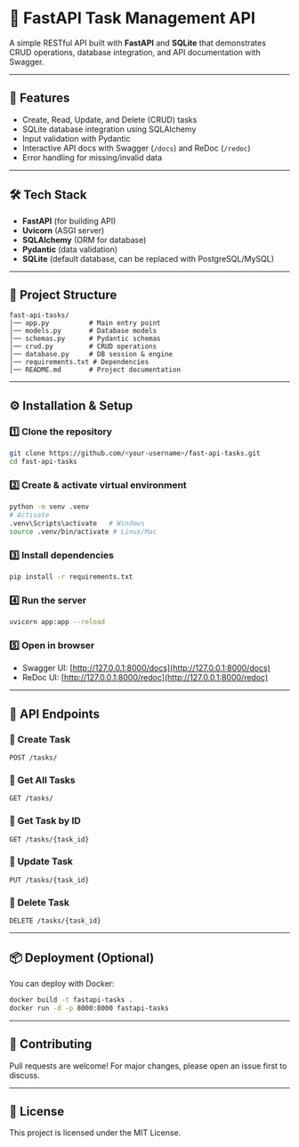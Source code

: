 # 📌 FastAPI Task Management API

A simple RESTful API built with **FastAPI** and **SQLite** that demonstrates CRUD operations, database integration, and API documentation with Swagger.  

---

## 🚀 Features
- Create, Read, Update, and Delete (CRUD) tasks  
- SQLite database integration using SQLAlchemy  
- Input validation with Pydantic  
- Interactive API docs with Swagger (`/docs`) and ReDoc (`/redoc`)  
- Error handling for missing/invalid data  

---

## 🛠 Tech Stack
- **FastAPI** (for building API)  
- **Uvicorn** (ASGI server)  
- **SQLAlchemy** (ORM for database)  
- **Pydantic** (data validation)  
- **SQLite** (default database, can be replaced with PostgreSQL/MySQL)  

---

## 📂 Project Structure
```
fast-api-tasks/
│── app.py          # Main entry point
│── models.py       # Database models
│── schemas.py      # Pydantic schemas
│── crud.py         # CRUD operations
│── database.py     # DB session & engine
│── requirements.txt # Dependencies
│── README.md       # Project documentation
```

---

## ⚙️ Installation & Setup

### 1️⃣ Clone the repository
```bash
git clone https://github.com/<your-username>/fast-api-tasks.git
cd fast-api-tasks
```

### 2️⃣ Create & activate virtual environment
```bash
python -m venv .venv
# Activate
.venv\Scripts\activate   # Windows
source .venv/bin/activate # Linux/Mac
```

### 3️⃣ Install dependencies
```bash
pip install -r requirements.txt
```

### 4️⃣ Run the server
```bash
uvicorn app:app --reload
```

### 5️⃣ Open in browser
- Swagger UI: [http://127.0.0.1:8000/docs](http://127.0.0.1:8000/docs)  
- ReDoc UI: [http://127.0.0.1:8000/redoc](http://127.0.0.1:8000/redoc)  

---

## 📝 API Endpoints

### 🔹 Create Task
```
POST /tasks/
```

### 🔹 Get All Tasks
```
GET /tasks/
```

### 🔹 Get Task by ID
```
GET /tasks/{task_id}
```

### 🔹 Update Task
```
PUT /tasks/{task_id}
```

### 🔹 Delete Task
```
DELETE /tasks/{task_id}
```

---

## 📦 Deployment (Optional)
You can deploy with Docker:
```bash
docker build -t fastapi-tasks .
docker run -d -p 8000:8000 fastapi-tasks
```

---

## 🙌 Contributing
Pull requests are welcome! For major changes, please open an issue first to discuss.  

---

## 📜 License
This project is licensed under the MIT License.  
